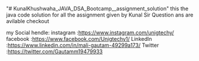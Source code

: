 "# KunalKhushwaha_JAVA_DSA_Bootcamp__assignment_solution" 
this the java code solution for all the assignment given by Kunal Sir
Question ans are avilable checkout

my Social hendle:
instagram :https://www.instagram.com/unigtechy/
facebook  :https://www.facebook.com/Unigtechy1/
LinkedIn  :https://www.linkedin.com/in/mali-gautam-49299a173/
Twitter   :https://twitter.com/Gautamm19479933